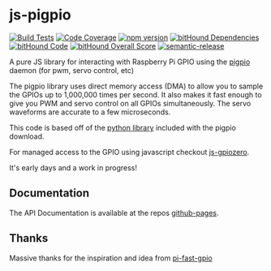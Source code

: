 # js-pigpio

[![Build Tests](https://travis-ci.org/i-am-digital/js-pigpio.svg?branch=master)](https://travis-ci.org/i-am-digital/js-pigpio) [![Code Coverage](https://codecov.io/gh/i-am-digital/js-pigpio/branch/master/graph/badge.svg)](https://codecov.io/gh/i-am-digital/js-pigpio) [![npm version](https://badge.fury.io/js/js-pigpio.svg)](https://badge.fury.io/js/js-pigpio) [![bitHound Dependencies](https://www.bithound.io/github/i-am-digital/js-rigpiod/badges/dependencies.svg)](https://www.bithound.io/github/i-am-digital/js-pigpio/master/dependencies/npm) [![bitHound Code](https://www.bithound.io/github/i-am-digital/js-pigpio/badges/code.svg)](https://www.bithound.io/github/i-am-digital/js-pigpio) [![bitHound Overall Score](https://www.bithound.io/github/i-am-digital/js-pigpio/badges/score.svg)](https://www.bithound.io/github/i-am-digital/js-pigpio) [![semantic-release](https://img.shields.io/badge/%20%20%F0%9F%93%A6%F0%9F%9A%80-semantic--release-e10079.svg)](https://github.com/semantic-release/semantic-release)

A pure JS library for interacting with Raspberry Pi GPIO using the 
[pigpio](http://abyz.co.uk/rpi/pigpio/index.html) daemon (for pwm, servo control, etc)
                                                                 
The pigpio library uses direct memory access (DMA) to allow you to sample
the GPIOs up to 1,000,000 times per second. It also makes it fast enough to
give you PWM and servo control on all GPIOs simultaneously. The servo
waveforms are accurate to a few microseconds.
                                                                 
This code is based off of the [python library](http://abyz.co.uk/rpi/pigpio/python.html)
included with the pigpio download.

For managed access to the GPIO using javascript checkout [js-gpiozero](https://github.com/i-am-digital/js-gpiozero).

It's early days and a work in progress!

## Documentation
The API Documentation is available at the repos [github-pages](https://i-am-digital.github.io/js-pigpio/).


## Thanks
Massive thanks for the inspiration and idea from [pi-fast-gpio](https://github.com/Tobbe/pi-fast-gpio) 